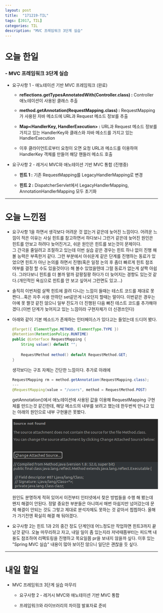 ```yaml
---
layout: post
title:  "171219-TIL"
tags: [2017, TIL]
categories: TIL
description: "MVC 프레임워크 3단계 실습"
---
```


오늘 한일
========

### - MVC 프레임워크 3단계 실습  
  - 요구사항 1 - 애노테이션 기반 MVC 프레임워크 (완료)  

    - **reflections.getTypesAnnotatedWith(Controller.class) :** Controller 애노테이션이 사용된 클래스 추출  

    - **method.getAnnotation(RequestMapping.class) :** RequestMapping가 사용된 자바 메소드에 URL과 Request 메소드 정보를 추출   

    - **Map<HandlerKey, HandlerExecution> :** URL과 Request 메소드 정보를 가지고 있는 HandlerKey와 클래스와 자바 메소드를 가지고 있는 HandlerExecution   

    - 이후 클라이언트로부터 요청이 오면 요청 URL과 메소드를 이용하여 HandlerKey 객체를 만들어 해당 핸들러 메소드 호출

  - 요구사항 2 - 레거시 MVC와 애노테이션 기반 MVC 통합 (진행중)  

    - **힌트 1 :** 기존 RequestMapping를 LegacyHandlerMapping로 변경  

    - **힌트 2 :** DispatcherServlet에서 LegacyHandlerMapping, AnnotationHandlerMapping 모두 초기화

---

오늘 느낀점
==========

- 요구사항 1을 하면서 생각보다 어려운 것 없는거 같은데 늦어진 느낌이다. 어려운 느낌이 적은 이유는 사실 힌트를 참고하면서 하다보니 그런거 같은데 늦어진 원인은 힌트를 안보고 하려다 늦어진거고, 쉬운 원인은 힌트를 보는것이 문제이다.  
그 간극을 줄일려고 조절하고 있는데 이번 실습 같은 경우는 힌트 하나 없이 진행 해 볼 능력은 부족한거 같다. 그런 부분에서 아쉬운게 같은 단계를 진행하는 동료가 있었으면 힌트가 아닌 논의를 하면서 진행(혹은 일정 논의 후 좀더 빠르게 힌트 참조 여부를 결정 할 수도 있을것이다) 해 볼수 있었을텐데 그럴 동료가 없는게 살짝 아쉽다. 그러다보니 힌트를 더 볼까 말까 갈팡질팡 하다가 더 늦어지는 경향도 있는것 같다.(개인적인 욕심으로 힌트를 안 보고 싶어서 그런면도 있고...)  

- 솔직히 이번처럼 살짝 힌트에 끌려 다니는 느낌이 들때는 테스트 코드를 제대로 못 짠다...혹은 자주 사용 안하던 set같은게 나오던지 할때는 말이다. 이번같은 경우는 아예 못 짤것 같진 않으니 일부 진도가 더 진행된 다음 빠진 테스트 코드를 추가해야 겠다.(이번 단계가 늦어지고 있는 느낌이라 구현자체가 더 신경쓰인다)

- 아래와 같이 기본 메소드가 존재하는 인터페이스가 있다고는 들었는데 드디어 봤다.  

  ```java
  @Target({ ElementType.METHOD, ElementType.TYPE })
  @Retention(RetentionPolicy.RUNTIME)
  public @interface RequestMapping {
      String value() default "";

      RequestMethod method() default RequestMethod.GET;
  }
  ```   

  생각보다는 구조 자체는 간단한 느낌이다. 추가로 아래에  

  ```java
  RequestMapping rm = method.getAnnotation(RequestMapping.class);
  ---
  @RequestMapping(value = "/users", method = RequestMethod.POST)
  ```
  getAnnotation()에서 애노테이션에 사용된 값을 이용해 RequestMapping 구현체를 만드는것 같긴한데, 해당 메소드의 내부를 보려고 했는데 한두번씩 만나고 있는 아래의 원인으로 내부 구현물은 못봤다.  

  ![source_not_found](/images/til/source_not_found.png)  

  원인도 분명하게 적혀 있어서 이전부터 인터넷에서 찾은 방법들을 수행 해 봤는데 왠지 해결이 안된다. 정말 중요한 부분들은 아니여서 매번 아쉽지만 넘어갔는데 문제 해결이 안되는 것도 그렇고 제대로 분석자체도 못하는 것 같아서 찝찝하다. 올해가 가기전엔 확실히 해결 해 둬야겠다.  

- 요구사항 2는 힌트 1과 2의 중간 정도 단계인데 어느정도만 작업하면 힌트3까지 끝날것 같다. 오늘 마무리하고 자고, 내일 일이 좀 있는지라 저녁때쯤부터는 피드백 내용도 참조하여 리팩토링을 진행하고 목요일쯤 pr을 보내지 않을까 싶다. 이후 있는 "Spring MVC 실습" 내용이 많아 보이진 않으니 일단은 괜찮을 듯 싶다.

---

내일 할일
=========

- MVC 프레임워크 3단계 실습 마무리

  - 요구사항 2 - 레거시 MVC와 애노테이션 기반 MVC 통합  

  - 프레임워크와 라이브러리의 차이점 발표자료 준비  
